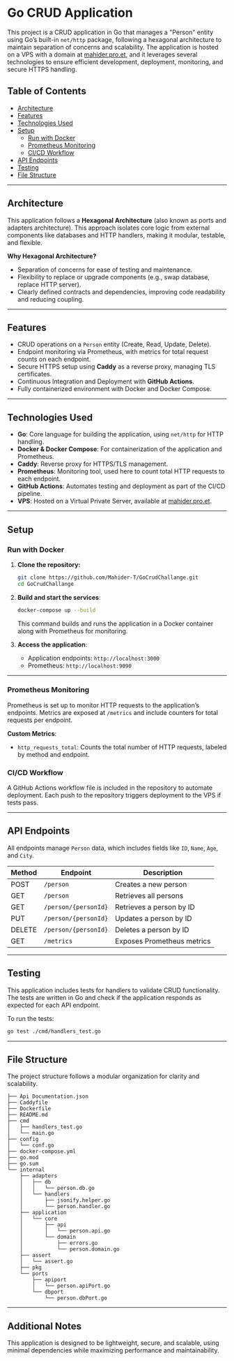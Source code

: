 # Go CRUD Application 

This project is a CRUD application in Go that manages a "Person" entity using Go’s built-in `net/http` package, following a hexagonal architecture to maintain separation of concerns and scalability. The application is hosted on a VPS with a domain at [mahider.pro.et](https://mahider.pro.et), and it leverages several technologies to ensure efficient development, deployment, monitoring, and secure HTTPS handling.

## Table of Contents
- [Architecture](#architecture)
- [Features](#features)
- [Technologies Used](#technologies-used)
- [Setup](#setup)
  - [Run with Docker](#run-with-docker)
  - [Prometheus Monitoring](#prometheus-monitoring)
  - [CI/CD Workflow](#cicd-workflow)
- [API Endpoints](#api-endpoints)
- [Testing](#testing)
- [File Structure](#file-structure)

---

## Architecture

This application follows a **Hexagonal Architecture** (also known as ports and adapters architecture). This approach isolates core logic from external components like databases and HTTP handlers, making it modular, testable, and flexible. 

**Why Hexagonal Architecture?**
- Separation of concerns for ease of testing and maintenance.
- Flexibility to replace or upgrade components (e.g., swap database, replace HTTP server).
- Clearly defined contracts and dependencies, improving code readability and reducing coupling.

---

## Features

- CRUD operations on a `Person` entity (Create, Read, Update, Delete).
- Endpoint monitoring via Prometheus, with metrics for total request counts on each endpoint.
- Secure HTTPS setup using **Caddy** as a reverse proxy, managing TLS certificates.
- Continuous Integration and Deployment with **GitHub Actions**.
- Fully containerized environment with Docker and Docker Compose.

---

## Technologies Used

- **Go**: Core language for building the application, using `net/http` for HTTP handling.
- **Docker & Docker Compose**: For containerization of the application and Prometheus.
- **Caddy**: Reverse proxy for HTTPS/TLS management.
- **Prometheus**: Monitoring tool, used here to count total HTTP requests to each endpoint.
- **GitHub Actions**: Automates testing and deployment as part of the CI/CD pipeline.
- **VPS**: Hosted on a Virtual Private Server, available at [mahider.pro.et](https://mahider.pro.et).

---

## Setup

### Run with Docker

1. **Clone the repository:**
   ```bash
   git clone https://github.com/Mahider-T/GoCrudChallange.git
   cd GoCrudChallange
   ```

2. **Build and start the services**:
   ```bash
   docker-compose up --build
   ```

   This command builds and runs the application in a Docker container along with Prometheus for monitoring.

3. **Access the application**:
   - Application endpoints: `http://localhost:3000`
   - Prometheus: `http://localhost:9090`

---

### Prometheus Monitoring

Prometheus is set up to monitor HTTP requests to the application’s endpoints. Metrics are exposed at `/metrics` and include counters for total requests per endpoint.

**Custom Metrics**:
- `http_requests_total`: Counts the total number of HTTP requests, labeled by method and endpoint.

### CI/CD Workflow

A GitHub Actions workflow file is included in the repository to automate deployment. Each push to the repository triggers deployment to the VPS if tests pass.

---

## API Endpoints

All endpoints manage `Person` data, which includes fields like `ID`, `Name`, `Age`, and `City`.

| Method | Endpoint                | Description            |
|--------|--------------------------|------------------------|
| POST   | `/person`               | Creates a new person   |
| GET    | `/person`               | Retrieves all persons  |
| GET    | `/person/{personId}`    | Retrieves a person by ID |
| PUT    | `/person/{personId}`    | Updates a person by ID |
| DELETE | `/person/{personId}`    | Deletes a person by ID |
| GET    | `/metrics`              | Exposes Prometheus metrics |

---

## Testing

This application includes tests for handlers to validate CRUD functionality. The tests are written in Go and check if the application responds as expected for each API endpoint.

To run the tests:
```bash
go test ./cmd/handlers_test.go
```

---

## File Structure

The project structure follows a modular organization for clarity and scalability.

```
├── Api Documentation.json
├── Caddyfile
├── Dockerfile
├── README.md
├── cmd
│   ├── handlers_test.go
│   └── main.go
├── config
│   └── conf.go
├── docker-compose.yml
├── go.mod
├── go.sum
└── internal
    ├── adapters
    │   ├── db
    │   │   └── person.db.go
    │   └── handlers
    │       ├── jsonify.helper.go
    │       └── person.handler.go
    ├── application
    │   └── core
    │       ├── api
    │       │   └── person.api.go
    │       └── domain
    │           ├── errors.go
    │           └── person.domain.go
    ├── assert
    │   └── assert.go
    ├── pkg
    └── ports
        ├── apiport
        │   └── person.apiPort.go
        └── dbport
            └── person.dbPort.go
```

---

## Additional Notes

This application is designed to be lightweight, secure, and scalable, using minimal dependencies while maximizing performance and maintainability. 

